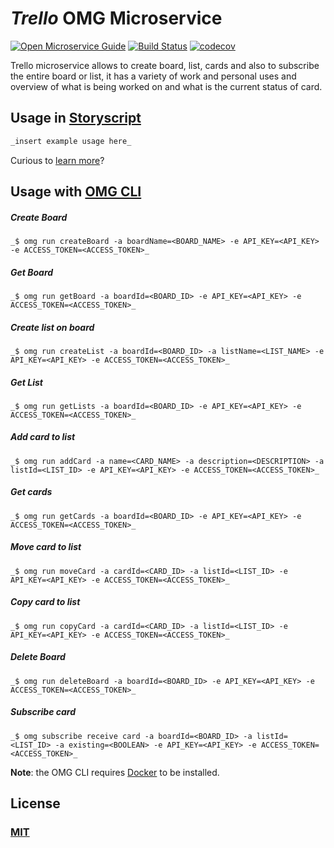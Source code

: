 # _Trello_ OMG Microservice

[![Open Microservice Guide](https://img.shields.io/badge/OMG-enabled-brightgreen.svg?style=for-the-badge)](https://microservice.guide)
[![Build Status](https://travis-ci.com/heaptracetechnology/microservice-trello.svg?branch=master)](https://travis-ci.com/heaptracetechnology/microservice-trello)
[![codecov](https://codecov.io/gh/heaptracetechnology/microservice-trello/branch/master/graph/badge.svg)](https://codecov.io/gh/heaptracetechnology/microservice-trello)

Trello microservice allows to create board, list, cards and also to subscribe the entire board or list, it has a variety of work and personal uses and overview of what is being worked on and what is the current status of card.

## Usage in [Storyscript](https://storyscript.io/)

```coffee
_insert example usage here_
```

Curious to [learn more](https://docs.storyscript.io/)?

## Usage with [OMG CLI](https://www.npmjs.com/package/omg)
##### Create Board
```shell
_$ omg run createBoard -a boardName=<BOARD_NAME> -e API_KEY=<API_KEY> -e ACCESS_TOKEN=<ACCESS_TOKEN>_
```
##### Get Board
```shell
_$ omg run getBoard -a boardId=<BOARD_ID> -e API_KEY=<API_KEY> -e ACCESS_TOKEN=<ACCESS_TOKEN>_
```
##### Create list on board
```shell
_$ omg run createList -a boardId=<BOARD_ID> -a listName=<LIST_NAME> -e API_KEY=<API_KEY> -e ACCESS_TOKEN=<ACCESS_TOKEN>_
```
##### Get List
```shell
_$ omg run getLists -a boardId=<BOARD_ID> -e API_KEY=<API_KEY> -e ACCESS_TOKEN=<ACCESS_TOKEN>_
```
##### Add card to list
```shell
_$ omg run addCard -a name=<CARD_NAME> -a description=<DESCRIPTION> -a listId=<LIST_ID> -e API_KEY=<API_KEY> -e ACCESS_TOKEN=<ACCESS_TOKEN>_
```
##### Get cards
```shell
_$ omg run getCards -a boardId=<BOARD_ID> -e API_KEY=<API_KEY> -e ACCESS_TOKEN=<ACCESS_TOKEN>_
```
##### Move card to list
```shell
_$ omg run moveCard -a cardId=<CARD_ID> -a listId=<LIST_ID> -e API_KEY=<API_KEY> -e ACCESS_TOKEN=<ACCESS_TOKEN>_
```
##### Copy card to list
```shell
_$ omg run copyCard -a cardId=<CARD_ID> -a listId=<LIST_ID> -e API_KEY=<API_KEY> -e ACCESS_TOKEN=<ACCESS_TOKEN>_
```
##### Delete Board
```shell
_$ omg run deleteBoard -a boardId=<BOARD_ID> -e API_KEY=<API_KEY> -e ACCESS_TOKEN=<ACCESS_TOKEN>_
```
##### Subscribe card
```shell
_$ omg subscribe receive card -a boardId=<BOARD_ID> -a listId=<LIST_ID> -a existing=<BOOLEAN> -e API_KEY=<API_KEY> -e ACCESS_TOKEN=<ACCESS_TOKEN>_
```

**Note**: the OMG CLI requires [Docker](https://docs.docker.com/install/) to be installed.

## License
### [MIT](https://choosealicense.com/licenses/mit/)

